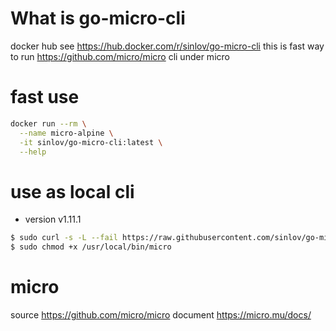 # What is go-micro-cli

docker hub see https://hub.docker.com/r/sinlov/go-micro-cli
this is fast way to run https://github.com/micro/micro cli under micro

# fast use

```sh
docker run --rm \
  --name micro-alpine \
  -it sinlov/go-micro-cli:latest \
  --help
```

# use as local cli

- version v1.11.1

```sh
$ sudo curl -s -L --fail https://raw.githubusercontent.com/sinlov/go-micro-cli/master/v1.11.1/alpine/run.sh -o /usr/local/bin/micro
$ sudo chmod +x /usr/local/bin/micro
```

# micro

source https://github.com/micro/micro
document https://micro.mu/docs/
